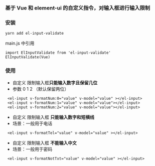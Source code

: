 ### 基于 Vue 和 element-ui 的自定义指令，对输入框进行输入限制

### 安装

```
yarn add el-input-validate
```

main.js 中引用

```
import ElInputValidate from 'el-input-validate'
ElInputValidate(Vue)
```

### 使用

- 自定义 限制输入框**只能输入数字且保留几位**
- 参数 0 1 2 （默认保留两位）

```
 <el-input v-formatNum:0="value" v-model="value" ></el-input>
 <el-input v-formatNum:1="value" v-model="value"></el-input>
 <el-input v-formatNum:2="value" v-model="value"></el-input>
```

- 自定义 限制输入框 **只能输入数字和短横线**
- 场景：一般用于电话

```
 <el-input v-formatTel="value" v-model="value" ></el-input>
```

- 自定义 限制输入框 **不能输入中文**
- 场景：一般用于密码

```
 <el-input v-formatNotTxt="value" v-model="value" ></el-input>
```
